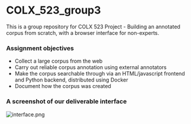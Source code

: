 # COLX_523_group3

This is a group repository for COLX 523 Project - Building an annotated corpus from scratch, with a browser interface for non-experts.

### Assignment objectives

- Collect a large corpus from the web
- Carry out reliable corpus annotation using external annotators
- Make the corpus searchable through via an HTML/javascript frontend and Python backend, distributed using Docker
- Document how the corpus was created

### A screenshot of our deliverable interface

![interface.png](https://github.ubc.ca/us45/COLX_523_group3/blob/Sneha/interface.png)
